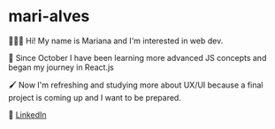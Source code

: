 # mari-alves

👩🏼‍💻 Hi! My name is Mariana and I'm interested in web dev.

:rocket: Since October I have been learning more advanced JS concepts and began my journey in React.js

:paintbrush: Now I'm refreshing and studying more about UX/UI because a final project is coming up and I want to be prepared.

:briefcase: [LinkedIn](linkedin.com/in/mariana-alves-a75a94164)

